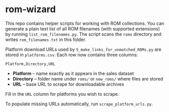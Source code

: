 # rom-wizard

This repo contains helper scripts for working with ROM collections.
You can generate a plain text list of all ROM filenames (with supported extensions) by running `list_rom_filenames.py`. The script scans the `roms` directory and writes `rom_filenames.txt` in this folder.

Platform download URLs used by `5_make_links_for_unmatched_ROMs.py` are stored
in `platforms.csv`.  Each row now contains three columns:

```
Platform,Directory,URL
```

* **Platform** – name exactly as it appears in the sales dataset
* **Directory** – folder name under `roms/` or `new_roms/` where files are
  stored
* **URL** – base URL to scrape for downloadable archives

Fill in the `URL` column for platforms you wish to scrape.

To populate missing URLs automatically, run `scrape_platform_urls.py`.
